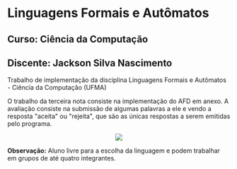 # Linguagens Formais e Autômatos
## Curso: Ciência da Computação
## Discente: Jackson Silva Nascimento

Trabalho de implementação da disciplina Linguagens Formais e Autômatos - Ciência da Computação (UFMA)

O trabalho da terceira nota consiste na implementação do AFD em anexo. A avaliação consiste na submissão de algumas palavras a ele e vendo a resposta "aceita" ou "rejeita", que são as únicas respostas a serem emitidas pelo programa.

<p align="center">
  <img src="https://user-images.githubusercontent.com/62855742/150969999-b3a88554-de31-4481-afdd-6dbafa5c96d5.png"/>
</p>

**Observação:** Aluno livre para a escolha da linguagem e podem trabalhar em grupos de até quatro integrantes. 
